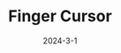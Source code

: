 ---
layout: default
modal-id: 9
title: Finger Cursor
short-caption: Finger Cursor
date: 2024-3-1
img: finger_cursor.gif
alt: image-alt
project-date: 2024-3-1
category: Computer Vision, OpenCV
# github: https://github.com/ME495-Navigation/slam-project-JihaiZhao
link: Finger_Cursor
description: <h4><strong>Overview</strong></h4><p style="text-align:left;">The purpose of the project is to track the location of fingertip in realtime and draw the path of fingertip movement in 3D.</p><h4><strong>Video Demo</strong></h4><iframe width="700" height="450" src="https://www.youtube.com/embed/WDglRLueaaQ" title="YouTube video player" frameborder="0" allow="accelerometer; autoplay; clipboard-write; encrypted-media; gyroscope; picture-in-picture; web-share" allowfullscreen></iframe><br><h4><strong>Image Segmentation</strong></h4><p style="text-align:left;">The first step is background subtraction and skin Color extraction. I decided to use YCrCb color ranges since many studies show that YCrCb color ranges are best for representing the skin color region. I first split it into 3 channels (Y, Cr, Cb) and threshold each channel independently. For each channel, I use morphology operators to remove noise and latter combine them using cv2.bitwise_and(mask_Y, cv2.bitwise_and(mask_Cr, mask_Cb)). Last, threshold binarization to smooth the image</p><p style="text-align:left;">The result image after Image Segmentation ​:</p><img class="center" src="img/finger_cursor/image_segmentation.png" alt="profile-pic" width="500" height="390" /><br><h4><strong>Detection​</strong></h4><p style="text-align:left;">Computing a convex hull for an object and compute its convexity is a good way to find the shape of human hand as hand shapes are very well characterized by such defects. The convexity defects getting from openCV include information of start points, end points, depth points, and distance between the farthest contour point and the hull</p><br><p style="text-align:left;">The issue is these information include noise. To determine precise fingers locations, it must meet several criteria below:</p><ul><p style="text-align:left;">i.Depth of each defects must be longer than palm center radius</p></ul><ul><p style="text-align:left;">ii. Angle between start point and end point must be less than 90°</p></ul><br><p style="text-align:left;">To find the angle I implement the law of cosines</p><img class="center" src="img/finger_cursor/detection.png" alt="profile-pic" width="500" height="390" /><p style="text-align:left;">With all the information from the previous steps, I can find all finger locations when the user open palm. Next step, I want to perform gesture recognition based on simple and heuristic assumptions. Currently, I only focus on two gestures</p><ul><p style="text-align:left;">i.Open Palm—4–5 fingers detected</p></ul><ul><p style="text-align:left;">ii.ready to draw—1 fingers detected</p></ul><br><p style="text-align:left;">Dectect the first gesture is realtively easy as I meantioned before. However, the information from the previouse steps are not enough to find the fingertip when use only raise one finger. The way of detecting one finger can be explained by the following picture</p><img class="center" src="img/finger_cursor/one_finger.png" alt="profile-pic" width="500" height="350" /><br><p style="text-align:left;">K is a constant value, for each potential finger location, I find a pair of points (contour[i-k] and contour[i+k]) and calculate the location between the pair of points. This distance been defined as l, the potential finger location with the samllest l will be consider as the precise finger location<br><h4><strong>Drawing the Path​</strong></h4><p style="text-align:left;">It will start drawing only when user raise one finger. This allow user to open palm to stop drawing and change where they want to draw.<img class="center" src="img/finger_cursor/drawing.png" alt="profile-pic" width="500" height="350" /><p style="text-align:left;">Also, since I am using realsense D435i which is a depth camera, I am able to record all 3D location of the path.<img class="center" src="img/finger_cursor/3d.png" alt="profile-pic" width="500" height="350" />

---